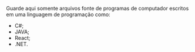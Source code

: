 Guarde aqui somente arquivos fonte de programas de computador escritos em uma linguagem de programação como:
- C#;
- JAVA;
- React;
- .NET.
